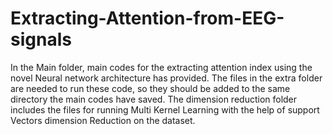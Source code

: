 # Extracting-Attention-from-EEG-signals

In the Main folder, main codes for the extracting attention index using the novel Neural network architecture has provided. The files in the extra folder are needed to run these code, so they should be added to the same directory the main codes have saved. The dimension reduction folder includes the files for running Multi Kernel Learning with the help of support Vectors dimension Reduction on the dataset.
